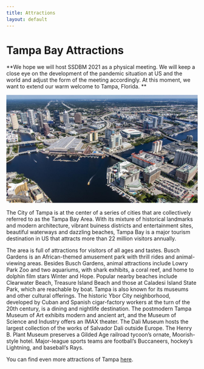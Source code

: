 ```yaml
---
title: Attractions
layout: default
---
```


# Tampa Bay Attractions

**We hope we will host SSDBM 2021 as a physical meeting. We will keep a close eye on the development of the pandemic situation at US and the world and adjust the form of the meeting accordingly. At this moment, we want to extend our warm welcome to Tampa, Florida. **

![tampa](./assets/images/tampa.jpg) 

The City of Tampa is at the center of a series of cities that are collectively referred to as the Tampa Bay Area. With its mixture of historical landmarks and modern architecture, vibrant buiness districts and entertainment sites, beautiful waterways and dazzling beaches, Tampa Bay is a major tourism destination in US that attracts more than 22 million visitors annually. 

The area is full of attractions for visitors of all ages and tastes.  Busch Gardens is an African-themed amusement park with thrill rides and animal-viewing areas. Besides Busch Gardens, animal attractions include Lowry Park Zoo and two aquariums, with shark exhibits, a coral reef, and home to dolphin film stars Winter and Hope. Popular nearby beaches include Clearwater Beach, Treasure Island Beach and those at Caladesi Island State Park, which are reachable by boat. Tampa is also known for its museums and other cultural offerings. The historic Ybor City neighborhood, developed by Cuban and Spanish cigar-factory workers at the turn of the 20th century, is a dining and nightlife destination. The postmodern Tampa Museum of Art exhibits modern and ancient art, and the Museum of Science and Industry offers an IMAX theater. The Dali Museum hosts the largest collection of the works of Salvador Dali outside Europe. The Henry B. Plant Museum preserves a Gilded Age railroad tycoon’s ornate, Moorish-style hotel. Major-league sports teams are football’s Buccaneers, hockey’s Lightning, and baseball’s Rays. 

You can find even more attractions of Tampa [here](https://www.visittampabay.com/things-to-do/tampa-attractions/).
